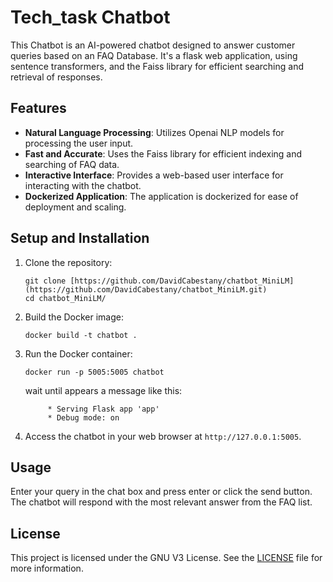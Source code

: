 # Tech_task Chatbot

This Chatbot is an AI-powered chatbot designed to answer customer queries based on an FAQ Database. It's a flask web application, using sentence transformers, and the Faiss library for efficient searching and retrieval of responses.



## Features
- **Natural Language Processing**: Utilizes Openai NLP models for processing the user input.
- **Fast and Accurate**: Uses the Faiss library for efficient indexing and searching of FAQ data.
- **Interactive Interface**: Provides a web-based user interface for interacting with the chatbot.
- **Dockerized Application**: The application is dockerized for ease of deployment and scaling.

## Setup and Installation
1. Clone the repository:
    ```
    git clone [https://github.com/DavidCabestany/chatbot_MiniLM](https://github.com/DavidCabestany/chatbot_MiniLM.git)
    cd chatbot_MiniLM/
    ```

2. Build the Docker image:
    ```
    docker build -t chatbot .
    ```

3. Run the Docker container:
    ```
    docker run -p 5005:5005 chatbot
    ```
    wait until appears a message like this:

   ```
        * Serving Flask app 'app'
        * Debug mode: on
   ```


5. Access the chatbot in your web browser at `http://127.0.0.1:5005`.

## Usage
Enter your query in the chat box and press enter or click the send button. The chatbot will respond with the most relevant answer from the FAQ list.

## License
This project is licensed under the GNU V3 License. See the [LICENSE](LICENSE) file for more information.
